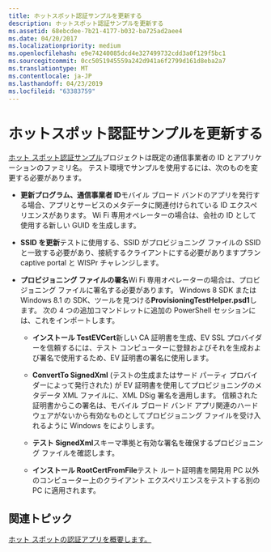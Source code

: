 ```yaml
---
title: ホットスポット認証サンプルを更新する
description: ホットスポット認証サンプルを更新する
ms.assetid: 68ebcdee-7b21-4177-b032-ba725ad2aee4
ms.date: 04/20/2017
ms.localizationpriority: medium
ms.openlocfilehash: e9e74240085dcd4e327499732cdd3a0f129f5bc1
ms.sourcegitcommit: 0cc5051945559a242d941a6f2799d161d8eba2a7
ms.translationtype: MT
ms.contentlocale: ja-JP
ms.lasthandoff: 04/23/2019
ms.locfileid: "63383759"
---
```

# <a name="update-the-hotspot-authentication-sample"></a>ホットスポット認証サンプルを更新する


[ホット スポット認証サンプル](https://go.microsoft.com/fwlink/p/?linkid=313215)プロジェクトは既定の通信事業者の ID とアプリケーションのファミリ名。 テスト環境でサンプルを使用するには、次のものを変更する必要があります。

-   **更新プログラム、通信事業者 ID**モバイル ブロード バンドのアプリを発行する場合、アプリとサービスのメタデータに関連付けられている ID エクスペリエンスがあります。 Wi Fi 専用オペレーターの場合は、会社の ID として使用する新しい GUID を生成します。

-   **SSID を更新**テストに使用する、SSID がプロビジョニング ファイルの SSID と一致する必要があり、接続するクライアントにする必要がありますプラン captive portal と WISPr チャレンジします。

-   **プロビジョニング ファイルの署名**Wi Fi 専用オペレーターの場合は、プロビジョニング ファイルに署名する必要があります。 Windows 8 SDK または Windows 8.1 の SDK、ツールを見つける**ProvisioningTestHelper.psd1**します。 次の 4 つの追加コマンドレットに追加の PowerShell セッションには、これをインポートします。

    -   **インストール TestEVCert**新しい CA 証明書を生成、EV SSL プロバイダーを信頼するには、テスト コンピューターに登録およびそれを生成および署名で使用するため、EV 証明書の署名に使用します。

    -   **ConvertTo SignedXml** (テストの生成またはサード パーティ プロバイダーによって発行された) が EV 証明書を使用してプロビジョニングのメタデータ XML ファイルに、XML DSig 署名を適用します。 信頼された証明書からこの署名は、モバイル ブロード バンド アプリ関連のハードウェアがないから有効なものとしてプロビジョニング ファイルを受け入れるように Windows をによりします。

    -   **テスト SignedXml**スキーマ準拠と有効な署名を確保するプロビジョニング ファイルを確認します。

    -   **インストール RootCertFromFile**テスト ルート証明書を開発用 PC 以外のコンピューター上のクライアント エクスペリエンスをテストする別の PC に適用されます。

## <a name="span-idrelatedtopicsspanrelated-topics"></a><span id="related_topics"></span>関連トピック


[ホット スポットの認証アプリを概要します。](get-started-with-a-hotspot-authentication-app.md)

 

 






